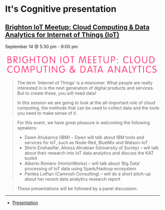 # It's Cognitive presentation

## [Brighton IoT Meetup: Cloud Computing & Data Analytics for Internet of Things (IoT)](https://www.digitalcatapultcentre.org.uk/event/brighton-iot-meetup-cloud-computing-data-analytics/)
September 14 @ 5:30 pm - 9:00 pm

![meetup](images/meetup.png)
> The term ‘Internet of Things’ is a misnomer.
> What people are really interested in is the next generation of digital products and services. But to create these, you will need data!
>
>In this session we are going to look at the all-important role of cloud computing, the methods that can be used to collect data and the tools you need to make sense of it.

> For this event, we have great pleasure in welcoming the following speakers:
>   * Dawn Ahukanna (IBM) – Dawn will talk about IBM tools and services for IoT, such as Node-Red, BlueMix and Watson-IoT
>   * Shirin Enshaeifar, Alireza Ahrabian (University of Surrey) – will talk about their research into IoT data analytics and discuss the KAT toolkit
>   * Alberto Romero (HortonWorks) – will talk about ‘Big Data’ processing of IoT data using Spark/Hadoop ecosystem
>   * Pantea Lotfian (Camrosh Consulting) – will do a short pitch-up about her recent data analytics research report

> These presentations will be followed by a panel discussion.

----

* [Presentation](files/20160914-DawnAhukanna-ItsCognitive.pdf)
